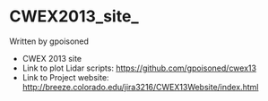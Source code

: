 CWEX2013_site_
===========
Written by gpoisoned

- CWEX 2013 site 
- Link to plot Lidar scripts: https://github.com/gpoisoned/cwex13
- Link to Project website: http://breeze.colorado.edu/jira3216/CWEX13Website/index.html

